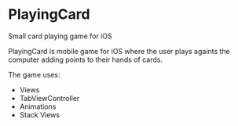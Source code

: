 # PlayingCard
Small card playing game for iOS

PlayingCard is mobile game for iOS where the user plays againts the computer adding points to their hands of cards.

The game uses:
  - Views
  - TabViewController
  - Animations
  - Stack Views

